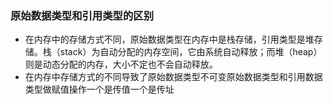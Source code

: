 <!-- 2020-10-27 -->

### 原始数据类型和引用类型的区别

- 在内存中的存储方式不同，原始数据类型在内存中是栈存储，引用类型是堆存储。栈（stack）为自动分配的内存空间，它由系统自动释放；而堆（heap）则是动态分配的内存，大小不定也不会自动释放。
- 在内存中存储方式的不同导致了原始数据类型不可变原始数据类型和引用数据类型做赋值操作一个是传值一个是传址
